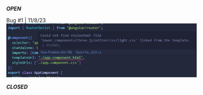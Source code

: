 ___________OPEN___________

Bug #1 | 11/8/23
![Alt text](image.png)





___________CLOSED___________